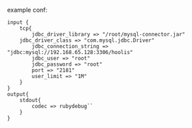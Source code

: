 example conf:

    input {
      	tcp{
    		jdbc_driver_library => "/root/mysql-connector.jar"
   		jdbc_driver_class => "com.mysql.jdbc.Driver"
    		jdbc_connection_string => "jdbc:mysql://192.168.65.128:3306/hoolis"
    		jdbc_user => "root"
    		jdbc_password => "root"
    		port => "2181"
    		user_limit => "1M"
      	}
    }
    output{
    	stdout{
    		codec => rubydebug``
    	}
    }
    
